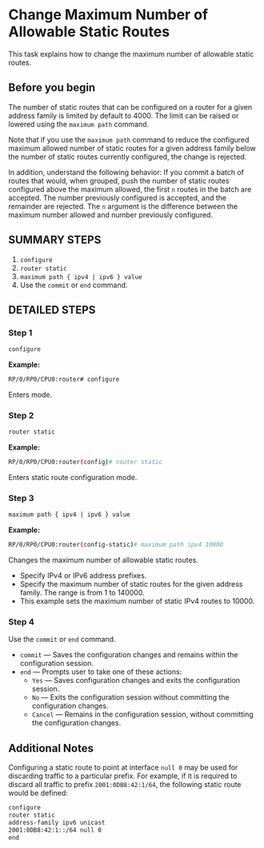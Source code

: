 # Change Maximum Number of Allowable Static Routes

This task explains how to change the maximum number of allowable static routes.

## Before you begin

The number of static routes that can be configured on a router for a given address family is limited by default to 4000. The limit can be raised or lowered using the `maximum path` command. 

Note that if you use the `maximum path` command to reduce the configured maximum allowed number of static routes for a given address family below the number of static routes currently configured, the change is rejected. 

In addition, understand the following behavior: If you commit a batch of routes that would, when grouped, push the number of static routes configured above the maximum allowed, the first `n` routes in the batch are accepted. The number previously configured is accepted, and the remainder are rejected. The `n` argument is the difference between the maximum number allowed and number previously configured.

## SUMMARY STEPS

1. `configure`
2. `router static`
3. `maximum path { ipv4 | ipv6 } value`
4. Use the `commit` or `end` command.

## DETAILED STEPS

### Step 1

```bash
configure
```

**Example:**
```bash
RP/0/RP0/CPU0:router# configure
```

Enters mode.

### Step 2

```bash
router static
```

**Example:**
```bash
RP/0/RP0/CPU0:router(config)# router static
```

Enters static route configuration mode.

### Step 3

```bash
maximum path { ipv4 | ipv6 } value
```

**Example:**
```bash
RP/0/RP0/CPU0:router(config-static)# maximum path ipv4 10000
```

Changes the maximum number of allowable static routes.

- Specify IPv4 or IPv6 address prefixes.
- Specify the maximum number of static routes for the given address family. The range is from 1 to 140000.
- This example sets the maximum number of static IPv4 routes to 10000.

### Step 4

Use the `commit` or `end` command.

- `commit` — Saves the configuration changes and remains within the configuration session.
- `end` — Prompts user to take one of these actions:
  - `Yes` — Saves configuration changes and exits the configuration session.
  - `No` — Exits the configuration session without committing the configuration changes.
  - `Cancel` — Remains in the configuration session, without committing the configuration changes.

## Additional Notes

Configuring a static route to point at interface `null 0` may be used for discarding traffic to a particular prefix. For example, if it is required to discard all traffic to prefix `2001:0DB8:42:1/64`, the following static route would be defined:

```bash
configure
router static
address-family ipv6 unicast
2001:0DB8:42:1::/64 null 0
end
```